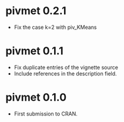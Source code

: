 # pivmet 0.2.1

* Fix the case k=2 with piv_KMeans

# pivmet 0.1.1

* Fix duplicate entries of the vignette source
* Include references in the description field.

# pivmet 0.1.0

* First submission to CRAN.


